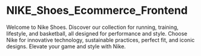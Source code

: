 # NIKE_Shoes_Ecommerce_Frontend
Welcome to Nike Shoes. Discover our collection for running, training, lifestyle, and basketball, all designed for performance and style. Choose Nike for innovative technology, sustainable practices, perfect fit, and iconic designs. Elevate your game and style with Nike.
